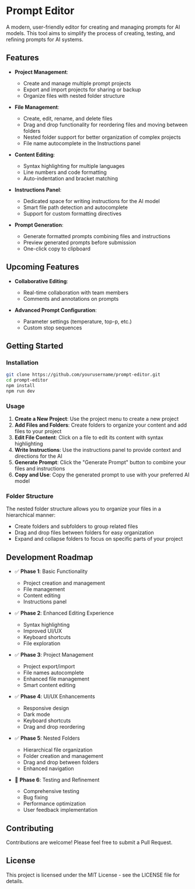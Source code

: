 # Prompt Editor

A modern, user-friendly editor for creating and managing prompts for AI models. This tool aims to simplify the process of creating, testing, and refining prompts for AI systems.

## Features

- **Project Management**:
  - Create and manage multiple prompt projects
  - Export and import projects for sharing or backup
  - Organize files with nested folder structure

- **File Management**:
  - Create, edit, rename, and delete files
  - Drag and drop functionality for reordering files and moving between folders
  - Nested folder support for better organization of complex projects
  - File name autocomplete in the Instructions panel 

- **Content Editing**:
  - Syntax highlighting for multiple languages
  - Line numbers and code formatting
  - Auto-indentation and bracket matching

- **Instructions Panel**:
  - Dedicated space for writing instructions for the AI model
  - Smart file path detection and autocomplete
  - Support for custom formatting directives

- **Prompt Generation**:
  - Generate formatted prompts combining files and instructions
  - Preview generated prompts before submission
  - One-click copy to clipboard

## Upcoming Features

- **Collaborative Editing**:
  - Real-time collaboration with team members
  - Comments and annotations on prompts

- **Advanced Prompt Configuration**:
  - Parameter settings (temperature, top-p, etc.)
  - Custom stop sequences

## Getting Started

### Installation

```bash
git clone https://github.com/yourusername/prompt-editor.git
cd prompt-editor
npm install
npm run dev
```

### Usage

1. **Create a New Project**: Use the project menu to create a new project
2. **Add Files and Folders**: Create folders to organize your content and add files to your project
3. **Edit File Content**: Click on a file to edit its content with syntax highlighting
4. **Write Instructions**: Use the instructions panel to provide context and directions for the AI
5. **Generate Prompt**: Click the "Generate Prompt" button to combine your files and instructions
6. **Copy and Use**: Copy the generated prompt to use with your preferred AI model

### Folder Structure

The nested folder structure allows you to organize your files in a hierarchical manner:

- Create folders and subfolders to group related files
- Drag and drop files between folders for easy organization
- Expand and collapse folders to focus on specific parts of your project

## Development Roadmap

- ✅ **Phase 1**: Basic Functionality
  - Project creation and management
  - File management
  - Content editing
  - Instructions panel

- ✅ **Phase 2**: Enhanced Editing Experience
  - Syntax highlighting
  - Improved UI/UX
  - Keyboard shortcuts
  - File exploration
  
- ✅ **Phase 3**: Project Management
  - Project export/import
  - File names autocomplete
  - Enhanced file management
  - Smart content editing
  
- ✅ **Phase 4**: UI/UX Enhancements
  - Responsive design
  - Dark mode
  - Keyboard shortcuts
  - Drag and drop reordering
  
- ✅ **Phase 5**: Nested Folders
  - Hierarchical file organization
  - Folder creation and management
  - Drag and drop between folders
  - Enhanced navigation

- 🔄 **Phase 6**: Testing and Refinement
  - Comprehensive testing
  - Bug fixing
  - Performance optimization
  - User feedback implementation

## Contributing

Contributions are welcome! Please feel free to submit a Pull Request.

## License

This project is licensed under the MIT License - see the LICENSE file for details.
